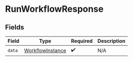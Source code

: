 # RunWorkflowResponse


## Fields

| Field                                                       | Type                                                        | Required                                                    | Description                                                 |
| ----------------------------------------------------------- | ----------------------------------------------------------- | ----------------------------------------------------------- | ----------------------------------------------------------- |
| `data`                                                      | [WorkflowInstance](../../models/shared/WorkflowInstance.md) | :heavy_check_mark:                                          | N/A                                                         |